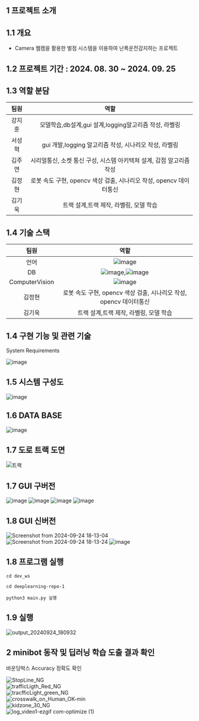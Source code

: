 ## 1 프로젝트 소개

##  1.1 개요
- Camera 웹캠을 활용한 벌점 시스템을 이용하여 난폭운전감지하는 프로젝트

## 1.2 프로젝트 기간 : 2024. 08. 30 ~ 2024. 09. 25
  
## 1.3 역할 분담
|팀원|	역할 |
|:----------:|:----------:|
| 강지훈 | 모델학습,db설계,gui 설계,logging알고리즘 작성, 라벨링 | 
| 서성혁 | gui 개발,logging 알고리즘 작성, 시나리오 작성, 라벨링 | 
| 김주연 | 시리얼통신, 소켓 통신 구성, 시스템 아키텍쳐 설계, 감점 알고리즘 작성 |   
| 김정현 | 로봇 속도 구현, opencv 색상 검출, 시나리오 작성, opencv 데이터통신 |    
| 김기욱 | 트랙 설계,트랙 제작, 라벨링, 모델 학습 |    

## 1.4 기술 스택
|팀원|	역할 |
|:----------:|:----------:|
| 언어 | ![image](https://img.shields.io/badge/Python-3776AB?style=for-the-badge&logo=python&logoColor=white) | 
| DB | ![image](https://img.shields.io/badge/MySQL-00000F?style=for-the-badge&logo=mysql&logoColor=white),![image](https://img.shields.io/badge/Amazon_AWS-232F3E?style=for-the-badge&logo=amazon-aws&logoColor=white)| 
| ComputerVision | ![image](https://github.com/user-attachments/assets/71869631-7845-472c-a033-f62ea5783e03) |   
| 김정현 | 로봇 속도 구현, opencv 색상 검출, 시나리오 작성, opencv 데이터통신 |    
| 김기욱 | 트랙 설계,트랙 제작, 라벨링, 모델 학습 |  
## 1.4 구현 기능 및 관련 기술
System Requirements

![image](https://github.com/user-attachments/assets/a0656b87-7abd-45bf-b08f-d8563af95463)

## 1.5 시스템 구성도
![image](https://github.com/user-attachments/assets/3f1c3042-8eff-41d2-87b2-f29da57473e4)

## 1.6 DATA BASE
![image](https://github.com/user-attachments/assets/8953e560-ecbf-4fd0-a911-a5c6c3ff4053)

## 1.7 도로 트랙 도면
![트랙](https://github.com/user-attachments/assets/b98b88d7-b56e-469f-99fd-9dbb435026dd)



## 1.7 GUI 구버전
![image](https://github.com/user-attachments/assets/a0c5b6f5-c8e7-45d0-9604-5001bf06335f)
![image](https://github.com/user-attachments/assets/010d945e-5b8e-47d9-912a-b6a479eabe97)
![image](https://github.com/user-attachments/assets/b9c7c3d3-78ed-4a7e-b50d-ec2b1353b3b6)
![image](https://github.com/user-attachments/assets/ecba9bd2-0d1c-4a7b-8289-8dcd2c700c56)

## 1.8 GUI 신버전
![Screenshot from 2024-09-24 18-13-04](https://github.com/user-attachments/assets/6554c368-3219-4772-bcf2-67263a1b77a7)
![Screenshot from 2024-09-24 18-13-24](https://github.com/user-attachments/assets/8f250aec-accd-4722-8b47-719b043f53f4)
![image](https://github.com/user-attachments/assets/db738b97-7717-46d0-83c8-55ef712b0d87)




## 1.8 프로그램 실행
```
cd dev_ws
```

```
cd deeplearning-repo-1
```

```
python3 main.py 실행
```
## 1.9 실행
![output_20240924_180932](https://github.com/user-attachments/assets/b0e36a43-b6ba-429f-bbad-f12ce942911d)

## 2 minibot 동작 및 딥러닝 학습 도출 결과 확인
바운딩박스 Accuracy 정확도 확인

![StopLine_NG](https://github.com/user-attachments/assets/e473bbc7-001d-4ab2-954a-f463fa1e89eb)<br>
![trafficLigth_Red_NG](https://github.com/user-attachments/assets/07b0898e-1c66-4586-94d7-aaf8d73a50e7)<br>
![tracfficLight_green_NG](https://github.com/user-attachments/assets/0a38ab38-7603-4699-a668-79e10c1e54f7)<br>
![crosswalk_on_Human_OK-min](https://github.com/user-attachments/assets/6e00b5c3-43ec-4d55-9247-a32465798d4b)<br>
![kidzone_30_NG](https://github.com/user-attachments/assets/f94e1cca-c3b3-4f4f-8c1e-45ab9242b9c3)<br>
![log_video1-ezgif com-optimize (1)](https://github.com/user-attachments/assets/9d31c3db-b6a1-4414-b2c5-aad61207e332)






